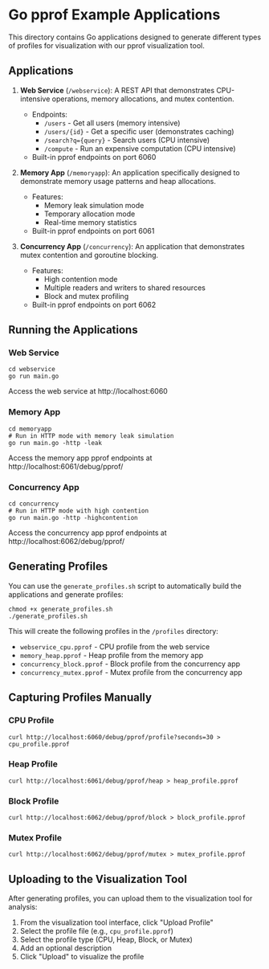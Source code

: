 # Go pprof Example Applications

This directory contains Go applications designed to generate different types of profiles for visualization with our pprof visualization tool.

## Applications

1. **Web Service** (`/webservice`): A REST API that demonstrates CPU-intensive operations, memory allocations, and mutex contention.
   - Endpoints: 
     - `/users` - Get all users (memory intensive)
     - `/users/{id}` - Get a specific user (demonstrates caching)
     - `/search?q={query}` - Search users (CPU intensive)
     - `/compute` - Run an expensive computation (CPU intensive)
   - Built-in pprof endpoints on port 6060

2. **Memory App** (`/memoryapp`): An application specifically designed to demonstrate memory usage patterns and heap allocations.
   - Features:
     - Memory leak simulation mode
     - Temporary allocation mode
     - Real-time memory statistics
   - Built-in pprof endpoints on port 6061

3. **Concurrency App** (`/concurrency`): An application that demonstrates mutex contention and goroutine blocking.
   - Features:
     - High contention mode
     - Multiple readers and writers to shared resources
     - Block and mutex profiling
   - Built-in pprof endpoints on port 6062

## Running the Applications

### Web Service
```
cd webservice
go run main.go
```
Access the web service at http://localhost:6060

### Memory App
```
cd memoryapp
# Run in HTTP mode with memory leak simulation
go run main.go -http -leak
```
Access the memory app pprof endpoints at http://localhost:6061/debug/pprof/

### Concurrency App
```
cd concurrency
# Run in HTTP mode with high contention
go run main.go -http -highcontention
```
Access the concurrency app pprof endpoints at http://localhost:6062/debug/pprof/

## Generating Profiles

You can use the `generate_profiles.sh` script to automatically build the applications and generate profiles:

```
chmod +x generate_profiles.sh
./generate_profiles.sh
```

This will create the following profiles in the `/profiles` directory:
- `webservice_cpu.pprof` - CPU profile from the web service
- `memory_heap.pprof` - Heap profile from the memory app
- `concurrency_block.pprof` - Block profile from the concurrency app
- `concurrency_mutex.pprof` - Mutex profile from the concurrency app

## Capturing Profiles Manually

### CPU Profile
```
curl http://localhost:6060/debug/pprof/profile?seconds=30 > cpu_profile.pprof
```

### Heap Profile
```
curl http://localhost:6061/debug/pprof/heap > heap_profile.pprof
```

### Block Profile
```
curl http://localhost:6062/debug/pprof/block > block_profile.pprof
```

### Mutex Profile
```
curl http://localhost:6062/debug/pprof/mutex > mutex_profile.pprof
```

## Uploading to the Visualization Tool

After generating profiles, you can upload them to the visualization tool for analysis:

1. From the visualization tool interface, click "Upload Profile"
2. Select the profile file (e.g., `cpu_profile.pprof`)
3. Select the profile type (CPU, Heap, Block, or Mutex)
4. Add an optional description
5. Click "Upload" to visualize the profile